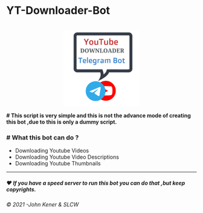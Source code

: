 <h1>YT-Downloader-Bot</h1>


<br>
<center>
  <img width="200" height="200" src="20211106_221504.png" alt="">
</center>


<b># This script is very simple and this is not the advance mode of creating this bot ,due to this is only a dummy script.</b>

<h3># What this bot can do ?</h3>
<ul>
  <li> Downloading Youtube Videos</li>
  <li> Downloading Youtube Video Descriptions</li>
  <li> Downloading Youtube Thumbnails</li>
</ul>

<hr />

<h5>♥ If you have a speed server to run this bot you can do that ,but keep copyrights.</h5>


<h6>© 2021 -John Kener & SLCW</h6>
